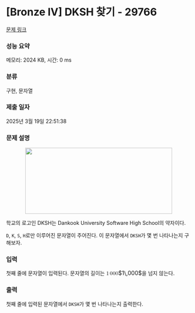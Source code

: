# [Bronze IV] DKSH 찾기 - 29766 

[문제 링크](https://www.acmicpc.net/problem/29766) 

### 성능 요약

메모리: 2024 KB, 시간: 0 ms

### 분류

구현, 문자열

### 제출 일자

2025년 3월 19일 22:51:38

### 문제 설명

<p style="text-align: center;"><img alt="" longdesc="" src="https://upload.acmicpc.net/2b37369e-1aaf-47a9-8250-8cee10eca7eb/-/crop/4500x2026/0,1150/-/preview/" style="height: 180px; width: 400px;" title=""></p>

<p>학교의 로고인 DKSH는 Dankook University Software High School의 약자이다.</p>

<p><code>D</code>, <code>K</code>, <code>S</code>, <code>H</code>로만 이루어진 문자열이 주어진다. 이 문자열에서 <code>DKSH</code>가 몇 번 나타나는지 구해보자.</p>

### 입력 

 <p>첫째 줄에 문자열이 입력된다. 문자열의 길이는 <mjx-container class="MathJax" jax="CHTML" style="font-size: 109%; position: relative;"><mjx-math class="MJX-TEX" aria-hidden="true"><mjx-mn class="mjx-n"><mjx-c class="mjx-c31"></mjx-c></mjx-mn><mjx-mstyle><mjx-mspace style="width: 0.167em;"></mjx-mspace></mjx-mstyle><mjx-mn class="mjx-n"><mjx-c class="mjx-c30"></mjx-c><mjx-c class="mjx-c30"></mjx-c><mjx-c class="mjx-c30"></mjx-c></mjx-mn></mjx-math><mjx-assistive-mml unselectable="on" display="inline"><math xmlns="http://www.w3.org/1998/Math/MathML"><mn>1</mn><mstyle scriptlevel="0"><mspace width="0.167em"></mspace></mstyle><mn>000</mn></math></mjx-assistive-mml><span aria-hidden="true" class="no-mathjax mjx-copytext">$1\,000$</span></mjx-container>을 넘지 않는다.</p>

### 출력 

 <p>첫째 줄에 입력된 문자열에서 <code>DKSH</code>가 몇 번 나타나는지 출력한다.</p>

